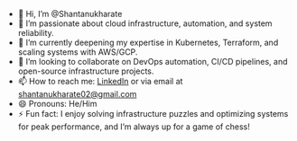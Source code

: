 - 👋 Hi, I’m @Shantanukharate
- 👀 I’m passionate about cloud infrastructure, automation, and system reliability.
- 🌱 I’m currently deepening my expertise in Kubernetes, Terraform, and scaling systems with AWS/GCP.
- 💞️ I’m looking to collaborate on DevOps automation, CI/CD pipelines, and open-source infrastructure projects.
- 📫 How to reach me: [LinkedIn](https://www.linkedin.com/in/shantanukharate) or via email at shantanukharate02@gmail.com
- 😄 Pronouns: He/Him
- ⚡ Fun fact: I enjoy solving infrastructure puzzles and optimizing systems for peak performance, and I’m always up for a game of chess!

<!---
Shantanukharate/Shantanukharate is a ✨ special ✨ repository because its `README.md` (this file) appears on your GitHub profile.
You can click the Preview link to take a look at your changes.
--->
